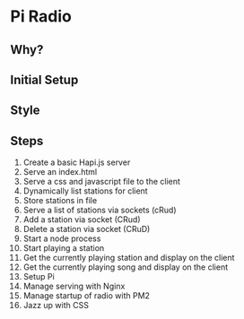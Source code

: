 # Pi Radio

## Why?

## Initial Setup

## Style

## Steps

1. Create a basic Hapi.js server
1. Serve an index.html
1. Serve a css and javascript file to the client
1. Dynamically list stations for client
1. Store stations in file
1. Serve a list of stations via sockets (cRud)
1. Add a station via socket (CRud)
1. Delete a station via socket (CRuD)
1. Start a node process
1. Start playing a station
1. Get the currently playing station and display on the client
1. Get the currently playing song and display on the client
1. Setup Pi
1. Manage serving with Nginx
1. Manage startup of radio with PM2
1. Jazz up with CSS
